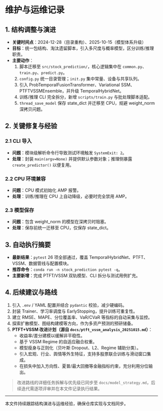 # 维护与运维记录

## 1. 结构调整与演进
- **关键时间点**：2024-12-28（目录重构）、2025-10-15（模型体系升级）  
- **目标**：统一包结构、淘汰遗留脚本，引入多尺度与概率模型，区分训练/推理职责。  
- **主要动作**：  
  1. 脚本迁移至 `src/stock_prediction/`，核心逻辑集中在 `common.py`、`train.py`、`predict.py`。  
  2. `config.py` 统一目录管理；`init.py` 集中常量、设备与共享队列。  
  3. 引入 ProbTemporalFusionTransformer、Variational SSM、PTFTVSSMEnsemble，并升级 TemporalHybridNet。  
  4. 训练/推理 CLI 完全拆分，新增 `scripts/train.py` 与批处理脚本适配。  
  5. `thread_save_model` 保存 state_dict 并迁移至 CPU，规避 weight_norm 深拷贝问题。  

## 2. 关键修复与经验
### 2.1 CLI 导入
- **问题**：模块级解析命令行导致测试环境触发 `SystemExit: 2`。  
- **处理**：封装 `main(argv=None)` 并提供默认参数对象；推理侧暴露 `create_predictor()` 以便复用。  

### 2.2 CPU 环境兼容
- **问题**：CPU 模式初始化 AMP 报警。  
- **处理**：训练/推理在 CPU 上自动降级，必要时完全禁用 AMP。  

### 2.3 模型保存
- **问题**：包含 weight_norm 的模型在深拷贝时阻塞。  
- **处理**：保存前统一迁移至 CPU，仅保存 state_dict。  

## 3. 自动执行摘要
- **最新结果**：`pytest` 26 项全部通过，覆盖 TemporalHybridNet、PTFT、VSSM、数据管线与配置模块。  
- **推荐命令**：`conda run -n stock_prediction pytest -q`。  
- **主要新增**：完成 PTFT/VSSM 双轨模型、CLI 拆分与测试用例扩充。  

## 4. 后续建议与路线
1. 引入 `.env` / YAML 配置并结合 `pydantic` 校验，减少硬编码。  
2. 封装 Trainer、学习率调度与 EarlyStopping，提升训练可重复性。  
3. 建立 RMSE、MAPE、分位覆盖率、VaR/CVaR 等指标的自动采集与监控。  
4. 探索扩散模型、图结构建模等方向，作为多资产预测的预研储备。  
5. **PTFT+VSSM 改进计划（源自 `docs/ptft_vssm_analysis_20251015.md`）**：  
   - 收益率/差分建模以缓解非平稳性。  
   - 基于 VSSM Regime 的自适应融合权重。  
   - 模型瘦身与正则化（贝叶斯 Dropout、L2、Regime 辅助分类）。  
   - 引入宏观、行业、舆情等外生特征，支持多股票联合训练与滑动窗口集成。  
   - 在损失中加入方向性、夏普/最大回撤等金融指标约束，充分利用分位输出。  

> 改进路线的详细任务拆解与优先级已同步至 `docs/model_strategy.md`，后续迭代需逐项评审并在本文件记录执行结果。  

---  
本文件持续跟踪结构演进与运维经验，确保仓库实现与文档同步。  
